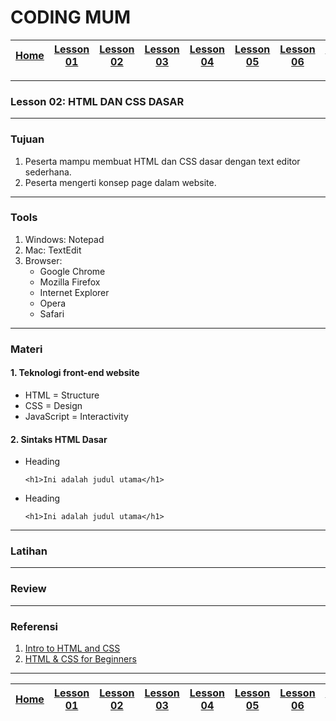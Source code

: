 # CODING MUM

| [Home][0] | [Lesson 01][1] | [Lesson 02][2] | [Lesson 03][3] | [Lesson 04][4] | [Lesson 05][5] | [Lesson 06][6] | [Lesson 07][7] | [Lesson 08][8] |
|:---------:|:--------------:|:--------------:|:--------------:|:--------------:|:--------------:|:--------------:|:--------------:|:--------------:|

---

### Lesson 02: HTML DAN CSS DASAR

---

### Tujuan
1. Peserta mampu membuat HTML dan CSS dasar dengan text editor sederhana.
2. Peserta mengerti konsep page dalam website.

---

### Tools
1. Windows: Notepad
2. Mac: TextEdit
3. Browser:
    * Google Chrome
    * Mozilla Firefox
    * Internet Explorer
    * Opera
    * Safari

---

### Materi

#### 1. Teknologi front-end website
* HTML = Structure
* CSS = Design
* JavaScript = Interactivity

#### 2. Sintaks HTML Dasar
* Heading
  ```
  <h1>Ini adalah judul utama</h1>
  ```
* Heading
  ```
  <h1>Ini adalah judul utama</h1>
  ```

---

### Latihan

---

### Review

---

### Referensi
1. [Intro to HTML and CSS](https://www.udacity.com/course/intro-to-html-and-css--ud304 "Intro to HTML and CSS")
2. [HTML & CSS for Beginners](https://www.codecademy.com/en/tracks/htmlcss "HTML & CSS for Beginners")

---

| [Home][0] | [Lesson 01][1] | [Lesson 02][2] | [Lesson 03][3] | [Lesson 04][4] | [Lesson 05][5] | [Lesson 06][6] | [Lesson 07][7] | [Lesson 08][8] |
|:---------:|:--------------:|:--------------:|:--------------:|:--------------:|:--------------:|:--------------:|:--------------:|:--------------:|

[0]: README.md "Pengenalan Website Development"
[1]: lesson-01.md "Pengenalan Website Development"
[2]: lesson-02.md "Pengenalan Website Development"
[3]: lesson-03.md "Pengenalan Website Development"
[4]: lesson-04.md "Pengenalan Website Development"
[5]: lesson-05.md "Pengenalan Website Development"
[6]: lesson-06.md "Pengenalan Website Development"
[7]: lesson-07.md "Pengenalan Website Development"
[8]: lesson-08.md "Pengenalan Website Development"
